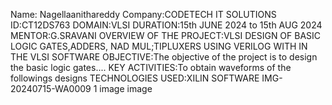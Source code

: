 Name: Nagellaanithareddy Company:CODETECH IT SOLUTIONS ID:CT12DS763 DOMAIN:VLSI DURATION:15th JUNE 2024 to 15th AUG 2024 MENTOR:G.SRAVANI OVERVIEW OF THE PROJECT:VLSI DESIGN OF BASIC LOGIC GATES,ADDERS, NAD MUL;TIPLUXERS USING VERILOG WITH IN THE VLSI SOFTWARE OBJECTIVE:The objective of the project is to design the basic logic gates.... KEY ACTIVITIES:To obtain waveforms of the followings designs TECHNOLOGIES USED:XILIN SOFTWARE IMG-20240715-WA0009 1 image image
